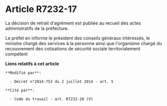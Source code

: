 # Article R7232-17

La décision de retrait d'agrément est publiée au recueil des actes administratifs de la préfecture. 

Le préfet en informe le président des conseils généraux intéressés,        le ministre chargé des services à la personne
ainsi que l'organisme chargé du recouvrement des cotisations de sécurité sociale territorialement compétent

**Liens relatifs à cet article**

	**Modifié par**:

	  - Décret n°2014-753 du 2 juillet 2014 - art. 5

	**Cité par**:

	  - Code du travail - art. R7232-20 (V)

